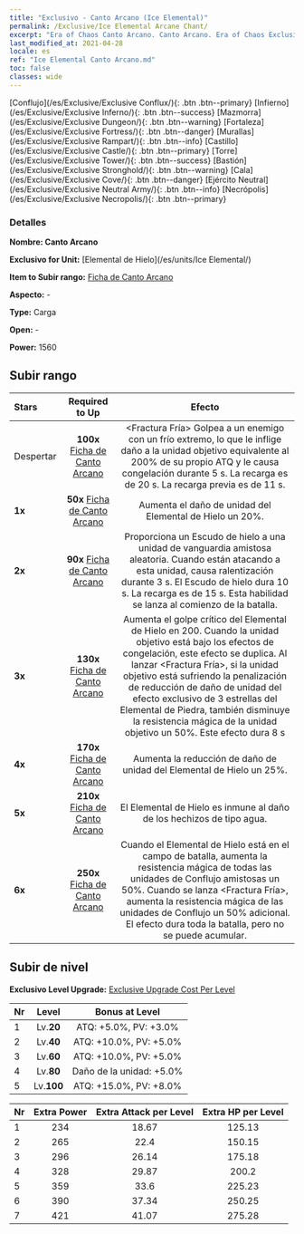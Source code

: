 ```yaml
---
title: "Exclusivo - Canto Arcano (Ice Elemental)"
permalink: /Exclusive/Ice Elemental Arcane Chant/
excerpt: "Era of Chaos Canto Arcano. Canto Arcano. Era of Chaos Exclusivo Canto Arcano. Elemental de Hielo Exclusivo."
last_modified_at: 2021-04-28
locale: es
ref: "Ice Elemental Canto Arcano.md"
toc: false
classes: wide
---
```

 [Conflujo](/es/Exclusive/Exclusive Conflux/){: .btn .btn--primary} [Infierno](/es/Exclusive/Exclusive Inferno/){: .btn .btn--success} [Mazmorra](/es/Exclusive/Exclusive Dungeon/){: .btn .btn--warning} [Fortaleza](/es/Exclusive/Exclusive Fortress/){: .btn .btn--danger} [Murallas](/es/Exclusive/Exclusive Rampart/){: .btn .btn--info} [Castillo](/es/Exclusive/Exclusive Castle/){: .btn .btn--primary} [Torre](/es/Exclusive/Exclusive Tower/){: .btn .btn--success} [Bastión](/es/Exclusive/Exclusive Stronghold/){: .btn .btn--warning} [Cala](/es/Exclusive/Exclusive Cove/){: .btn .btn--danger} [Ejército Neutral](/es/Exclusive/Exclusive Neutral Army/){: .btn .btn--info} [Necrópolis](/es/Exclusive/Exclusive Necropolis/){: .btn .btn--primary} 

### Detalles
 **Nombre: Canto Arcano** 

 **Exclusivo for Unit:** [Elemental de Hielo](/es/units/Ice Elemental/) 

 **Item to Subir rango:** [Ficha de Canto Arcano](/ItemsES/con_915/)

 **Aspecto:** -

 **Type:** Carga

 **Open:** -

 **Power:** 1560

## Subir rango

  |     Stars    |  Required to Up | Efecto |
  |:-------------|:---------------:|:---------------:|
  |  Despertar  | **100x** [Ficha de Canto Arcano](/ItemsES/con_915/) | <Fractura Fría> Golpea a un enemigo con un frío extremo, lo que le inflige daño a la unidad objetivo equivalente al 200% de su propio ATQ y le causa congelación durante 5 s. La recarga es de 20 s. La recarga previa es de 11 s. |
  | **1x** <i class="fas fa-star"/> | **50x** [Ficha de Canto Arcano](/ItemsES/con_915/) | Aumenta el daño de unidad del Elemental de Hielo un 20%. |
  | **2x** <i class="fas fa-star"/> | **90x** [Ficha de Canto Arcano](/ItemsES/con_915/) | <Escudo de hielo> Proporciona un Escudo de hielo a una unidad de vanguardia amistosa aleatoria. Cuando están atacando a esta unidad, causa ralentización durante 3 s. El Escudo de hielo dura 10 s. La recarga es de 15 s. Esta habilidad se lanza al comienzo de la batalla. |
  | **3x** <i class="fas fa-star"/> | **130x** [Ficha de Canto Arcano](/ItemsES/con_915/) | Aumenta el golpe crítico del Elemental de Hielo en 200. Cuando la unidad objetivo está bajo los efectos de congelación, este efecto se duplica. Al lanzar <Fractura Fría>, si la unidad objetivo está sufriendo la penalización de reducción de daño de unidad del efecto exclusivo de 3 estrellas del Elemental de Piedra, también disminuye la resistencia mágica de la unidad objetivo un 50%. Este efecto dura 8 s |
  | **4x** <i class="fas fa-star"/> | **170x** [Ficha de Canto Arcano](/ItemsES/con_915/) | Aumenta la reducción de daño de unidad del Elemental de Hielo un 25%. |
  | **5x** <i class="fas fa-star"/> | **210x** [Ficha de Canto Arcano](/ItemsES/con_915/) | El Elemental de Hielo es inmune al daño de los hechizos de tipo agua. |
  | **6x** <i class="fas fa-star"/> | **250x** [Ficha de Canto Arcano](/ItemsES/con_915/) | <Resonancia Elemental> Cuando el Elemental de Hielo está en el campo de batalla, aumenta la resistencia mágica de todas las unidades de Conflujo amistosas un 50%. Cuando se lanza <Fractura Fría>, aumenta la resistencia mágica de las unidades de Conflujo un 50% adicional. El efecto dura toda la batalla, pero no se puede acumular. |


## Subir de nivel
 **Exclusivo Level Upgrade:** [Exclusive Upgrade Cost Per Level](/Exclusive/ExclusiveUpgradeCostPerLevel/)

  |  Nr  |   Level  | Bonus at Level |
  |:-----|:--------:|:--------------:|
  | 1 | Lv.**20** | ATQ: +5.0%, PV: +3.0% |
  | 2 | Lv.**40** | ATQ: +10.0%, PV: +5.0% |
  | 3 | Lv.**60** | ATQ: +10.0%, PV: +5.0% |
  | 4 | Lv.**80** | Daño de la unidad: +5.0% |
  | 5 | Lv.**100** | ATQ: +15.0%, PV: +8.0% |


  |  Nr  |  Extra Power | Extra Attack per Level | Extra HP per Level |
  |:-----|:--------:|:--------:|:--------:|
  | 1 | 234 | 18.67 | 125.13 |
  | 2 | 265 | 22.4 | 150.15 |
  | 3 | 296 | 26.14 | 175.18 |
  | 4 | 328 | 29.87 | 200.2 |
  | 5 | 359 | 33.6 | 225.23 |
  | 6 | 390 | 37.34 | 250.25 |
  | 7 | 421 | 41.07 | 275.28 |


